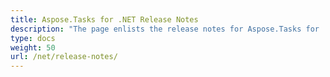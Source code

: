```yaml
---
title: Aspose.Tasks for .NET Release Notes
description: "The page enlists the release notes for Aspose.Tasks for .NET."
type: docs
weight: 50
url: /net/release-notes/
---
```


